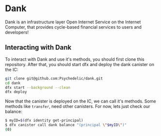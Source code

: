 # Dank

Dank is an infrastructure layer Open Internet Service on the Internet Computer, that provides cycle-based financial services to users and developers!

## Interacting with Dank

To interact with Dank and use it's methods, you should first clone this repository.
After that, you should start dfx and deploy the dank canister on the IC:

```bash
git clone git@github.com:Psychedelic/dank.git
cd dank
dfx start --background --clean
dfx deploy
```

Now that the canister is deployed on the IC, we can call it's methods. Some methods like `transfer`, need other canisters.
For now, lets just check our balance:

```bash
$ myID=$(dfx identity get-principal)
$ dfx canister call dank balance "(principal \"$myID\")"
(0)
```
